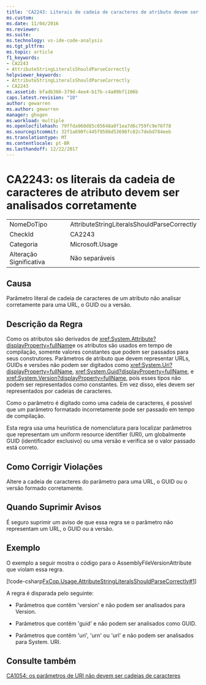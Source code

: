 ```yaml
---
title: 'CA2243: Literais de cadeia de caracteres de atributo devem ser analisados corretamente | Microsoft Docs'
ms.custom: 
ms.date: 11/04/2016
ms.reviewer: 
ms.suite: 
ms.technology: vs-ide-code-analysis
ms.tgt_pltfrm: 
ms.topic: article
f1_keywords:
- CA2243
- AttributeStringLiteralsShouldParseCorrectly
helpviewer_keywords:
- AttributeStringLiteralsShouldParseCorrectly
- CA2243
ms.assetid: bfadb366-379d-4ee4-b17b-c4a09bf1106b
caps.latest.revision: "10"
author: gewarren
ms.author: gewarren
manager: ghogen
ms.workload: multiple
ms.openlocfilehash: 79ffda960d85c05648a0f1ea7d6c759fc9e76f78
ms.sourcegitcommit: 32f1a690fc445f9586d53698fc82c7debd784eeb
ms.translationtype: MT
ms.contentlocale: pt-BR
ms.lasthandoff: 12/22/2017
---
```

# <a name="ca2243-attribute-string-literals-should-parse-correctly"></a>CA2243: os literais da cadeia de caracteres de atributo devem ser analisados corretamente
|||  
|-|-|  
|NomeDoTipo|AttributeStringLiteralsShouldParseCorrectly|  
|CheckId|CA2243|  
|Categoria|Microsoft.Usage|  
|Alteração Significativa|Não separáveis|  
  
## <a name="cause"></a>Causa  
 Parâmetro literal de cadeia de caracteres de um atributo não analisar corretamente para uma URL, o GUID ou a versão.  
  
## <a name="rule-description"></a>Descrição da Regra  
 Como os atributos são derivados de <xref:System.Attribute?displayProperty=fullName>e os atributos são usados em tempo de compilação, somente valores constantes que podem ser passados para seus construtores. Parâmetros de atributo que devem representar URLs, GUIDs e versões não podem ser digitados como <xref:System.Uri?displayProperty=fullName>, <xref:System.Guid?displayProperty=fullName>, e <xref:System.Version?displayProperty=fullName>, pois esses tipos não podem ser representados como constantes. Em vez disso, eles devem ser representados por cadeias de caracteres.  
  
 Como o parâmetro é digitado como uma cadeia de caracteres, é possível que um parâmetro formatado incorretamente pode ser passado em tempo de compilação.  
  
 Esta regra usa uma heurística de nomenclatura para localizar parâmetros que representam um uniform resource identifier (URI), um globalmente GUID (identificador exclusivo) ou uma versão e verifica se o valor passado está correto.  
  
## <a name="how-to-fix-violations"></a>Como Corrigir Violações  
 Altere a cadeia de caracteres do parâmetro para uma URL, o GUID ou o versão formado corretamente.  
  
## <a name="when-to-suppress-warnings"></a>Quando Suprimir Avisos  
 É seguro suprimir um aviso de que essa regra se o parâmetro não representam um URL, o GUID ou a versão.  
  
## <a name="example"></a>Exemplo  
 O exemplo a seguir mostra o código para o AssemblyFileVersionAttribute que violam essa regra.  
  
 [!code-csharp[FxCop.Usage.AttributeStringLiteralsShouldParseCorrectly#1](../code-quality/codesnippet/CSharp/ca2243-attribute-string-literals-should-parse-correctly_1.cs)]  
  
 A regra é disparada pelo seguinte:  
  
-   Parâmetros que contêm 'version' e não podem ser analisados para Version.  
  
-   Parâmetros que contêm 'guid' e não podem ser analisados como GUID.  
  
-   Parâmetros que contêm 'uri', 'urn' ou 'url' e não podem ser analisados para System. URI.  
  
## <a name="see-also"></a>Consulte também  
 [CA1054: os parâmetros de URI não devem ser cadeias de caracteres](../code-quality/ca1054-uri-parameters-should-not-be-strings.md)